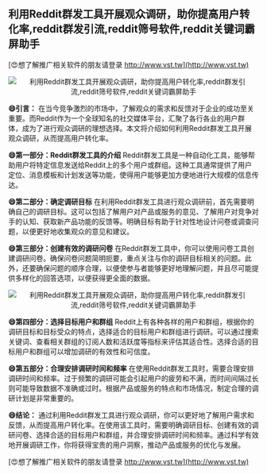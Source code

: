 ## **利用Reddit群发工具开展观众调研，助你提高用户转化率,reddit群发引流,reddit筛号软件,reddit关键词霸屏助手**

[😍想了解推广相关软件的朋友请登录 http://www.vst.tw](http://www.vst.tw)

 <center><img src="https://vst.tw/MP4/tuiguang/png/5.png" alt="利用Reddit群发工具开展观众调研，助你提高用户转化率,reddit群发引流,reddit筛号软件,reddit关键词霸屏助手"></center>

**😄引言：**
在当今竞争激烈的市场中，了解观众的需求和反馈对于企业的成功至关重要。而Reddit作为一个全球知名的社交媒体平台，汇聚了各行各业的用户群体，成为了进行观众调研的理想选择。本文将介绍如何利用Reddit群发工具开展观众调研，从而提高用户转化率。

**😄第一部分：Reddit群发工具的介绍**
Reddit群发工具是一种自动化工具，能够帮助用户将特定信息发送给Reddit上的多个用户或群组。这种工具通常提供了用户定位、消息模板和计划发送等功能，使得用户能够更加方便地进行大规模的信息传达。

**😄第二部分：确定调研目标**
在利用Reddit群发工具进行观众调研前，首先需要明确自己的调研目标。这可以包括了解用户对产品或服务的意见、了解用户对竞争对手的认知、获取新产品功能的反馈等。明确目标有助于针对性地设计问卷或调查问题，以便更好地收集观众的意见和建议。

**😄第三部分：创建有效的调研问卷**
在Reddit群发工具中，你可以使用问卷工具创建调研问卷。确保问卷问题简明扼要，重点关注与你的调研目标相关的问题。此外，还要确保问题的顺序合理，以便使参与者能够更好地理解问题，并且尽可能提供多样化的回答选项，以便获得更全面的数据。

 <center><img src="https://vst.tw/MP4/tuiguang/png/5.png" alt="利用Reddit群发工具开展观众调研，助你提高用户转化率,reddit群发引流,reddit筛号软件,reddit关键词霸屏助手"></center>

**😄第四部分：选择目标用户和群组**
Reddit上有各种各样的用户和群组，根据你的调研目标和目标受众的特点，选择适合的目标用户和群组进行调研。可以通过搜索关键词、查看相关群组的订阅人数和活跃度等指标来评估其适合性。选择合适的目标用户和群组可以增加调研的有效性和可信度。

**😄第五部分：合理安排调研时间和频率**
在使用Reddit群发工具时，需要合理安排调研时间和频率。过于频繁的调研可能会引起用户的疲劳和不满，而时间间隔过长则可能导致数据不准确或过时。根据产品或服务的特点和市场情况，制定合理的调研计划是非常重要的。

**😄结论：**
通过利用Reddit群发工具进行观众调研，你可以更好地了解用户需求和反馈，从而提高用户转化率。在使用该工具时，需要明确调研目标、创建有效的调研问卷、选择合适的目标用户和群组，并合理安排调研时间和频率。通过科学有效地开展调研工作，你将获得宝贵的用户洞察，推动产品或服务的优化与发展。

[😍想了解推广相关软件的朋友请登录 http://www.vst.tw](http://www.vst.tw)



